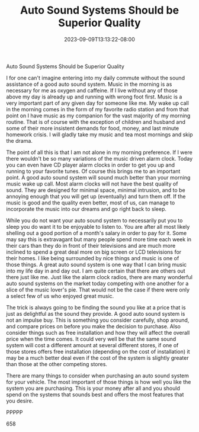 ﻿---
title: "Auto Sound Systems Should be Superior Quality"
date: 2023-09-09T13:13:22-08:00
description: "Auto sound systems txt Tips for Web Success"
featured_image: "/images/Auto sound systems txt.jpg"
tags: ["Auto sound systems txt"]
---

Auto Sound Systems Should be Superior Quality

I for one can't imagine entering into my daily commute without the sound assistance of a good auto sound system. Music in the morning is as necessary for me as oxygen and caffeine. If I live without any of those above my day is already up and running with wrong foot first. Music is a very important part of any given day for someone like me. My wake up call in the morning comes in the form of my favorite radio station and from that point on I have music as my companion for the vast majority of my morning routine. That is of course with the exception of children and husband and some of their more insistent demands for food, money, and last minute homework crisis. I will gladly take my music and tea most mornings and skip the drama. 

The point of all this is that I am not alone in my morning preference. If I were there wouldn't be so many variations of the music driven alarm clock. Today you can even have CD player alarm clocks in order to get you up and running to your favorite tunes. Of course this brings me to an important point. A good auto sound system will sound much better than your morning music wake up call. Most alarm clocks will not have the best quality of sound. They are designed for minimal space, minimal intrusion, and to be annoying enough that you will get up (eventually) and turn them off. If the music is good and the quality even better, most of us, can manage to incorporate the music into our dreams and go right back to sleep.

While you do not want your auto sound system to necessarily put you to sleep you do want it to be enjoyable to listen to. You are after all most likely shelling out a good portion of a month's salary in order to pay for it. Some may say this is extravagant but many people spend more time each week in their cars than they do in front of their televisions and are much more inclined to spend a great deal more on big screen or LCD televisions for their homes. I like being surrounded by nice things and music is one of those things. A great auto sound system is one way that I can bring music into my life day in and day out. I am quite certain that there are others out there just like me. Just like the alarm clock radios, there are many wonderful auto sound systems on the market today competing with one another for a slice of the music lover's pie. That would not be the case if there were only a select few of us who enjoyed great music. 

The trick is always going to be finding the sound you like at a price that is just as delightful as the sound they provide. A good auto sound system is not an impulse buy. This is something you consider carefully, shop around, and compare prices on before you make the decision to purchase. Also consider things such as free installation and how they will affect the overall price when the time comes. It could very well be that the same sound system will cost a different amount at several different stores, if one of those stores offers free installation (depending on the cost of installation) it may be a much better deal even if the cost of the system is slightly greater than those at the other competing stores.

There are many things to consider when purchasing an auto sound system for your vehicle. The most important of those things is how well you like the system you are purchasing. This is your money after all and you should spend on the systems that sounds best and offers the most features that you desire.

PPPPP

658

